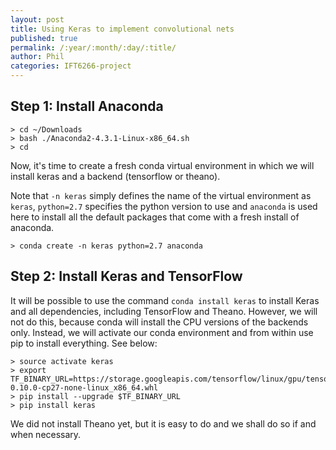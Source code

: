 ```yaml
---
layout: post
title: Using Keras to implement convolutional nets
published: true
permalink: /:year/:month/:day/:title/
author: Phil
categories: IFT6266-project
---
```


## Step 1: Install Anaconda
~~~~
> cd ~/Downloads
> bash ./Anaconda2-4.3.1-Linux-x86_64.sh
> cd
~~~~
Now, it's time to create a fresh conda virtual environment in which we will install keras and a backend (tensorflow or theano).

Note that `-n keras` simply defines the name of the virtual environment as `keras`, `python=2.7` specifies the python version to use and `anaconda` is used here to install all the default packages that come with a fresh install of anaconda.
~~~~
> conda create -n keras python=2.7 anaconda
~~~~

## Step 2: Install Keras and TensorFlow
It will be possible to use the command `conda install keras` to install Keras and all dependencies, including TensorFlow and Theano. However, we will not do this, because conda will install the CPU versions of the backends only. Instead, we will activate our conda environment and from within use pip to install everything. See below:
~~~~
> source activate keras
> export TF_BINARY_URL=https://storage.googleapis.com/tensorflow/linux/gpu/tensorflow-0.10.0-cp27-none-linux_x86_64.whl
> pip install --upgrade $TF_BINARY_URL
> pip install keras
~~~~

We did not install Theano yet, but it is easy to do and we shall do so if and when necessary.
